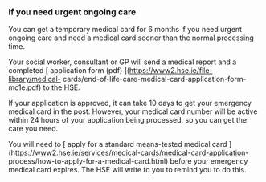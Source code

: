 ###  If you need urgent ongoing care

You can get a temporary medical card for 6 months if you need urgent ongoing
care and need a medical card sooner than the normal processing time.

Your social worker, consultant or GP will send a medical report and a
completed [ application form (pdf) ](https://www2.hse.ie/file-library/medical-
cards/end-of-life-care-medical-card-application-form-mc1e.pdf) to the HSE.

If your application is approved, it can take 10 days to get your emergency
medical card in the post. However, your medical card number will be active
within 24 hours of your application being processed, so you can get the care
you need.

You will need to [ apply for a standard means-tested medical card
](https://www2.hse.ie/services/medical-cards/medical-card-application-
process/how-to-apply-for-a-medical-card.html) before your emergency medical
card expires. The HSE will write to you to remind you to do this.
